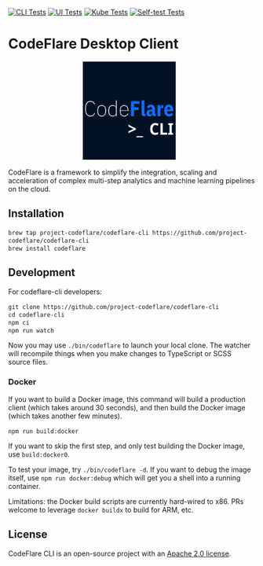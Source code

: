 [![CLI Tests](https://github.com/project-codeflare/codeflare-cli/actions/workflows/cli.yml/badge.svg)](https://github.com/project-codeflare/codeflare-cli/actions/workflows/cli.yml)
[![UI Tests](https://github.com/project-codeflare/codeflare-cli/actions/workflows/ui.yml/badge.svg)](https://github.com/project-codeflare/codeflare-cli/actions/workflows/ui.yml)
[![Kube Tests](https://github.com/project-codeflare/codeflare-cli/actions/workflows/kind.yml/badge.svg)](https://github.com/project-codeflare/codeflare-cli/actions/workflows/kind.yml)
[![Self-test Tests](https://github.com/project-codeflare/codeflare-cli/actions/workflows/self-test.yml/badge.svg)](https://github.com/project-codeflare/codeflare-cli/actions/workflows/self-test.yml)

# CodeFlare Desktop Client

<p align="center">
<img src="./images/codeflare_cli.svg" width="200" height="200">
</p>

CodeFlare is a framework to simplify the integration, scaling and
acceleration of complex multi-step analytics and machine learning
pipelines on the cloud.

## Installation

```shell
brew tap project-codeflare/codeflare-cli https://github.com/project-codeflare/codeflare-cli
brew install codeflare
```

## Development

For codeflare-cli developers:

```shell
git clone https://github.com/project-codeflare/codeflare-cli
cd codeflare-cli
npm ci
npm run watch
```

Now you may use `./bin/codeflare` to launch your local clone. The
watcher will recompile things when you make changes to TypeScript or
SCSS source files.

### Docker

If you want to build a Docker image, this command will build a
production client (which takes around 30 seconds), and then build the
Docker image (which takes another few minutes).

```shell
npm run build:docker
```

If you want to skip the first step, and only test building the Docker
image, use `build:docker0`.

To test your image, try `./bin/codeflare -d`. If you want to debug the
image itself, use `npm run docker:debug` which will get you a shell
into a running container.

Limitations: the Docker build scripts are currently hard-wired to
x86. PRs welcome to leverage `docker buildx` to build for ARM, etc.

## License

CodeFlare CLI is an open-source project with an [Apache 2.0 license](LICENSE).
